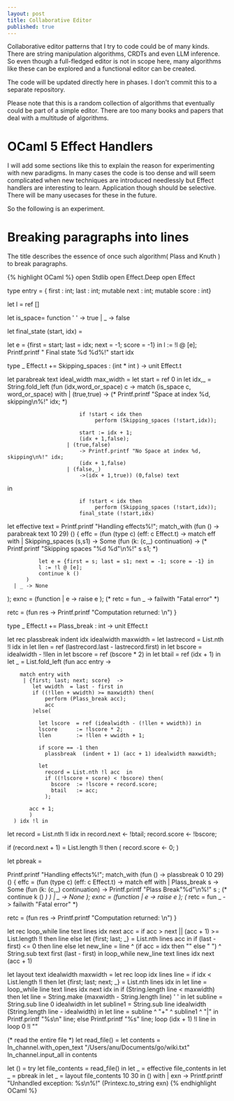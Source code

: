 ```yaml
---
layout: post
title: Collaborative Editor
published: true
---
```


Collaborative editor patterns that I try to code could be of many kinds. There are
string manipulation algorithms, CRDTs and even LLM inference. So even though a full-fledged
editor is not in scope here, many algorithms like these can be explored and a functional
editor can be created.

The code will be updated directly here in phases. I don't commit this to a separate repository.

Please note that this is a random collection of algorithms that eventually could be part of a simple editor.
There are too many books and papers that deal with a multitude of algorithms.

# OCaml 5 Effect Handlers

I will add some sections like this to explain the reason for experimenting with new paradigms. In many cases the code is too dense and will seem complicated when new techniques are introduced needlessly but Effect handlers are interesting to learn. Application though should be selective. There will be many usecases for these in the future.

So the following is an experiment.

# Breaking paragraphs into lines

The title describes the essence of once such algorithm( Plass and Knuth ) to break paragraphs.

{% highlight OCaml %}
open Stdlib
open Effect.Deep
open Effect

type entry = {
  first : int;
  last : int;
  mutable next : int;
  mutable score  : int}


let l = ref []

let is_space= function ' ' -> true | _ -> false

let final_state (start, idx) =

  let e = {first = start; last = idx; next = -1; score = -1} in
   l := !l @ [e];
  Printf.printf " Final state %d %d%!" start idx

type _ Effect.t += Skipping_spaces :  (int * int ) -> unit Effect.t

let parabreak  text ideal_width max_width  =
  let start = ref 0 in
  let idx,_ =
  String.fold_left (fun (idx,word_or_space) c ->
                       match (is_space c, word_or_space)  with
                       | (true,true)
                           ->
                           (* Printf.printf "Space at index %d, skipping\n%!" idx; *)

                           if !start < idx then
                                perform (Skipping_spaces (!start,idx));

                           start := idx + 1;
                           (idx + 1,false);
                       | (true,false)
                           -> Printf.printf "No Space at index %d, skipping\n%!" idx;
                           (idx + 1,false) 
                       | (false,_)
                           ->(idx + 1,true)) (0,false) text
 in

                           if !start < idx then
                                perform (Skipping_spaces (!start,idx));
                           final_state (!start,idx)
let effective text =
  Printf.printf "Handling effects%!";
  match_with (fun () -> parabreak text 10 29)
    ()
  { effc = (fun (type c) (eff: c Effect.t) ->
      match eff with
      | Skipping_spaces (s,s1) -> Some (fun (k: (c,_) continuation) ->
              (* Printf.printf "Skipping spaces \"%d %d\"\n%!" s s1; *)

              let e = {first = s; last = s1; next = -1; score = -1} in
              l := !l @ [e];
              continue k ()
          )
      | _ -> None
  );
  exnc = (function
        | e -> raise e
  );
  (* retc = fun _ -> failwith "Fatal error" *)

  retc = (fun res -> Printf.printf "Computation returned: \n")
 }


type _ Effect.t += Plass_break :  int -> unit Effect.t

let rec plassbreak indent  idx idealwidth maxwidth =
    let
    lastrecord = List.nth !l idx in
    let llen    = ref (lastrecord.last - lastrecord.first) in
    let bscore  = idealwidth - !llen in
    let bscore  = ref (bscore * 2) in
    let btail   = ref (idx + 1) in
    let _ =
    List.fold_left (fun acc entry ->

        match entry with
         | {first; last; next; score}  ->
            let wwidth  = last - first in
            if ((!llen + wwidth) >= maxwidth) then(
                perform (Plass_break acc);
                acc
            )else(

              let lscore  = ref (idealwidth - (!llen + wwidth)) in
              lscore      := !lscore * 2;
              llen        := !llen + wwidth + 1;

              if score == -1 then
                plassbreak  (indent + 1) (acc + 1) idealwidth maxwidth;

              let
                record = List.nth !l acc  in
                if ((!lscore + score) < !bscore) then(
                  bscore  := !lscore + record.score;
                  btail   := acc;
                );

           acc + 1;
           )
      ) idx !l in

  let record = List.nth !l idx in
  record.next <- !btail;
  record.score <- !bscore;

  if (record.next + 1) = List.length !l then (
       record.score <- 0;
  )

let pbreak =

  Printf.printf "Handling effects%!";
  match_with (fun () -> plassbreak 0 10 29)
    ()
  { effc = (fun (type c) (eff: c Effect.t) ->
      match eff with
      | Plass_break s -> Some (fun (k: (c,_) continuation) ->
              Printf.printf "Plass Break\"%d\"\n%!" s ;
              (* continue k () *)
          )
      | _ -> None
  );
  exnc = (function
        | e -> raise e
  );
  (* retc = fun _ -> failwith "Fatal error" *)

  retc = (fun res -> Printf.printf "Computation returned: \n")
 }

let rec loop_while line text lines idx next acc =
    if acc > next || (acc + 1) >= List.length !l then
        line
    else
        let {first; last; _} = List.nth lines acc in
        if (last - first) <= 0 then
            line
        else
            let new_line =
                line ^ (if acc = idx then "" else " ") ^
                String.sub text first (last - first)
            in
            loop_while  new_line text lines idx next (acc + 1)


let  layout text idealwidth maxwidth =
 let rec loop idx lines line =
    if idx < List.length !l then
        let {first; last; next; _} = List.nth lines idx in
        let line = loop_while line text lines idx next idx in
        if (String.length line < maxwidth)
        then
            let line = String.make (maxwidth - String.length line) ' ' in
            let subline = String.sub line 0 idealwidth in
            let subline1 = String.sub line idealwidth (String.length line - idealwidth) in
            let line = subline ^ "+" ^ subline1 ^ "|" in
            Printf.printf "%s\n" line;
        else Printf.printf "%s" line;
        loop (idx + 1) !l line
    in
    loop 0 !l ""

(* read the entire file *)
let read_file() =
  let contents = In_channel.with_open_text "/Users/anu/Documents/go/wiki.txt" In_channel.input_all in
  contents

let () =
  try
      let file_contents = read_file() in
      let _ = effective file_contents in
      let _ = pbreak in
      let _ = layout file_contents 10 30 in
      ()
  with
  | exn -> Printf.printf "Unhandled exception: %s\n%!" (Printexc.to_string exn)
{% endhighlight OCaml %}
